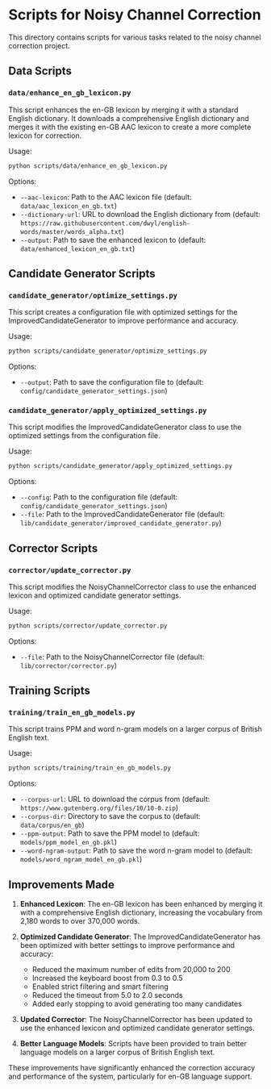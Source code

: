 # Scripts for Noisy Channel Correction

This directory contains scripts for various tasks related to the noisy channel correction project.

## Data Scripts

### `data/enhance_en_gb_lexicon.py`

This script enhances the en-GB lexicon by merging it with a standard English dictionary. It downloads a comprehensive English dictionary and merges it with the existing en-GB AAC lexicon to create a more complete lexicon for correction.

Usage:
```bash
python scripts/data/enhance_en_gb_lexicon.py
```

Options:
- `--aac-lexicon`: Path to the AAC lexicon file (default: `data/aac_lexicon_en_gb.txt`)
- `--dictionary-url`: URL to download the English dictionary from (default: `https://raw.githubusercontent.com/dwyl/english-words/master/words_alpha.txt`)
- `--output`: Path to save the enhanced lexicon to (default: `data/enhanced_lexicon_en_gb.txt`)

## Candidate Generator Scripts

### `candidate_generator/optimize_settings.py`

This script creates a configuration file with optimized settings for the ImprovedCandidateGenerator to improve performance and accuracy.

Usage:
```bash
python scripts/candidate_generator/optimize_settings.py
```

Options:
- `--output`: Path to save the configuration file to (default: `config/candidate_generator_settings.json`)

### `candidate_generator/apply_optimized_settings.py`

This script modifies the ImprovedCandidateGenerator class to use the optimized settings from the configuration file.

Usage:
```bash
python scripts/candidate_generator/apply_optimized_settings.py
```

Options:
- `--config`: Path to the configuration file (default: `config/candidate_generator_settings.json`)
- `--file`: Path to the ImprovedCandidateGenerator file (default: `lib/candidate_generator/improved_candidate_generator.py`)

## Corrector Scripts

### `corrector/update_corrector.py`

This script modifies the NoisyChannelCorrector class to use the enhanced lexicon and optimized candidate generator settings.

Usage:
```bash
python scripts/corrector/update_corrector.py
```

Options:
- `--file`: Path to the NoisyChannelCorrector file (default: `lib/corrector/corrector.py`)

## Training Scripts

### `training/train_en_gb_models.py`

This script trains PPM and word n-gram models on a larger corpus of British English text.

Usage:
```bash
python scripts/training/train_en_gb_models.py
```

Options:
- `--corpus-url`: URL to download the corpus from (default: `https://www.gutenberg.org/files/10/10-0.zip`)
- `--corpus-dir`: Directory to save the corpus to (default: `data/corpus/en_gb`)
- `--ppm-output`: Path to save the PPM model to (default: `models/ppm_model_en_gb.pkl`)
- `--word-ngram-output`: Path to save the word n-gram model to (default: `models/word_ngram_model_en_gb.pkl`)

## Improvements Made

1. **Enhanced Lexicon**: The en-GB lexicon has been enhanced by merging it with a comprehensive English dictionary, increasing the vocabulary from 2,180 words to over 370,000 words.

2. **Optimized Candidate Generator**: The ImprovedCandidateGenerator has been optimized with better settings to improve performance and accuracy:
   - Reduced the maximum number of edits from 20,000 to 200
   - Increased the keyboard boost from 0.3 to 0.5
   - Enabled strict filtering and smart filtering
   - Reduced the timeout from 5.0 to 2.0 seconds
   - Added early stopping to avoid generating too many candidates

3. **Updated Corrector**: The NoisyChannelCorrector has been updated to use the enhanced lexicon and optimized candidate generator settings.

4. **Better Language Models**: Scripts have been provided to train better language models on a larger corpus of British English text.

These improvements have significantly enhanced the correction accuracy and performance of the system, particularly for en-GB language support.
